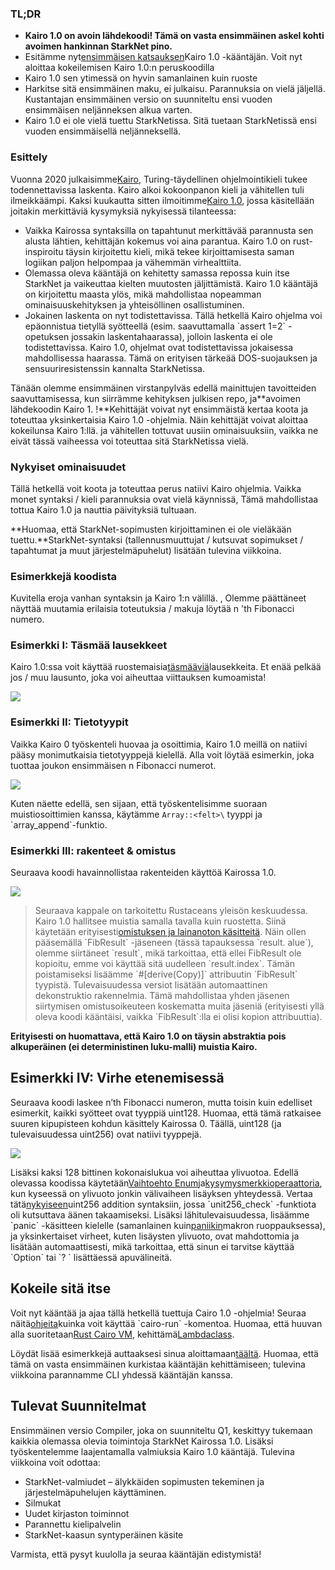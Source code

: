 ### TL;DR

* **Kairo 1.0 on avoin lähdekoodi! Tämä on vasta ensimmäinen askel kohti avoimen hankinnan StarkNet pino.**
* Esitämme nyt[ensimmäisen katsauksen](https://github.com/starkware-libs/cairo)Kairo 1.0 -kääntäjän. Voit nyt aloittaa kokeilemisen Kairo 1.0:n peruskoodilla
* Kairo 1.0 sen ytimessä on hyvin samanlainen kuin ruoste
* Harkitse sitä ensimmäinen maku, ei julkaisu. Parannuksia on vielä jäljellä. Kustantajan ensimmäinen versio on suunniteltu ensi vuoden ensimmäisen neljänneksen alkua varten.
* Kairo 1.0 ei ole vielä tuettu StarkNetissa. Sitä tuetaan StarkNetissä ensi vuoden ensimmäisellä neljänneksellä.

### Esittely

Vuonna 2020 julkaisimme[Kairo](https://eprint.iacr.org/2021/1063.pdf), Turing-täydellinen ohjelmointikieli tukee todennettavissa laskenta. Kairo alkoi kokoonpanon kieli ja vähitellen tuli ilmeikkäämpi. Kaksi kuukautta sitten ilmoitimme[Kairo 1.0](https://medium.com/starkware/cairo-1-0-aa96eefb19a0), jossa käsitellään joitakin merkittäviä kysymyksiä nykyisessä tilanteessa:

* Vaikka Kairossa syntaksilla on tapahtunut merkittävää parannusta sen alusta lähtien, kehittäjän kokemus voi aina parantua. Kairo 1.0 on rust-inspiroitu täysin kirjoitettu kieli, mikä tekee kirjoittamisesta saman logiikan paljon helpompaa ja vähemmän virhealttiita.
* Olemassa oleva kääntäjä on kehitetty samassa repossa kuin itse StarkNet ja vaikeuttaa kielten muutosten jäljittämistä. Kairo 1.0 kääntäjä on kirjoitettu maasta ylös, mikä mahdollistaa nopeamman ominaisuuskehityksen ja yhteisöllinen osallistuminen.
* Jokainen laskenta on nyt todistettavissa. Tällä hetkellä Kairo ohjelma voi epäonnistua tietyllä syötteellä (esim. saavuttamalla \`assert 1=2\` -opetuksen jossakin laskentahaarassa), jolloin laskenta ei ole todistettavissa. Kairo 1.0, ohjelmat ovat todistettavissa jokaisessa mahdollisessa haarassa. Tämä on erityisen tärkeää DOS-suojauksen ja sensuuriresistenssin kannalta StarkNetissa.

Tänään olemme ensimmäinen virstanpylväs edellä mainittujen tavoitteiden saavuttamisessa, kun siirrämme kehityksen julkisen repo, ja**avoimen lähdekoodin Kairo 1. !**Kehittäjät voivat nyt ensimmäistä kertaa koota ja toteuttaa yksinkertaisia Kairo 1.0 -ohjelmia. Näin kehittäjät voivat aloittaa kokeilunsa Kairo 1:llä. ja vähitellen tottuvat uusiin ominaisuuksiin, vaikka ne eivät tässä vaiheessa voi toteuttaa sitä StarkNetissa vielä.

### Nykyiset ominaisuudet

Tällä hetkellä voit koota ja toteuttaa perus natiivi Kairo ohjelmia. Vaikka monet syntaksi / kieli parannuksia ovat vielä käynnissä, Tämä mahdollistaa tottua Kairo 1.0 ja nauttia päivityksiä tultuaan.

**Huomaa, että StarkNet-sopimusten kirjoittaminen ei ole vieläkään tuettu.**StarkNet-syntaksi (tallennusmuuttujat / kutsuvat sopimukset / tapahtumat ja muut järjestelmäpuhelut) lisätään tulevina viikkoina.

### Esimerkkejä koodista

Kuvitella eroja vanhan syntaksin ja Kairo 1:n välillä. , Olemme päättäneet näyttää muutamia erilaisia toteutuksia / makuja löytää n 'th Fibonacci numero.

### Esimerkki I: Täsmää lausekkeet

Kairo 1.0:ssa voit käyttää ruostemaisia[täsmääviä](https://doc.rust-lang.org/rust-by-example/flow_control/match.html?highlight=match#match)lausekkeita. Et enää pelkää jos / muu lausunto, joka voi aiheuttaa viittauksen kumoamista!

![](/assets/code01.png)

### Esimerkki II: Tietotyypit

Vaikka Kairo 0 työskenteli huovaa ja osoittimia, Kairo 1.0 meillä on natiivi pääsy monimutkaisia tietotyyppejä kielellä. Alla voit löytää esimerkin, joka tuottaa joukon ensimmäisen n Fibonacci numerot.

![](/assets/code02.png)

Kuten näette edellä, sen sijaan, että työskentelisimme suoraan muistiosoittimien kanssa, käytämme `Array::<felt>\` tyyppi ja \`array_append\`-funktio.

### Esimerkki III: rakenteet & omistus

Seuraava koodi havainnollistaa rakenteiden käyttöä Kairossa 1.0.

![](/assets/code03.png)

> Seuraava kappale on tarkoitettu Rustaceans yleisön keskuudessa. Kairo 1.0 hallitsee muistia samalla tavalla kuin ruostetta. Siinä käytetään erityisesti[omistuksen ja lainanoton käsitteitä](https://doc.rust-lang.org/book/ch04-01-what-is-ownership.html). Näin ollen pääsemällä \`FibResult\` -jäseneen (tässä tapauksessa \`result. alue\`), olemme siirtäneet \`result\`, mikä tarkoittaa, että ellei FibResult ole kopioitu, emme voi käyttää sitä uudelleen \`result.index\`. Tämän poistamiseksi lisäämme \`#\[derive(Copy)]\` attribuutin \`FibResult\` tyypistä. Tulevaisuudessa versiot lisätään automaattinen dekonstruktio rakennelmia. Tämä mahdollistaa yhden jäsenen siirtymisen omistusoikeuteen koskematta muita jäseniä (erityisesti yllä oleva koodi kääntäisi, vaikka \`FibResult\`:lla ei olisi kopion attribuuttia).

**Erityisesti on huomattava, että Kairo 1.0 on täysin abstraktia pois alkuperäinen (ei deterministinen luku-malli) muistia Kairo.**

## Esimerkki IV: Virhe etenemisessä

Seuraava koodi laskee n’th Fibonacci numeron, mutta toisin kuin edelliset esimerkit, kaikki syötteet ovat tyyppiä uint128. Huomaa, että tämä ratkaisee suuren kipupisteen kohdun käsittely Kairossa 0. Täällä, uint128 (ja tulevaisuudessa uint256) ovat natiivi tyyppejä.

![](/assets/0_s8bhjf_ade3carmi.png)

Lisäksi kaksi 128 bittinen kokonaislukua voi aiheuttaa ylivuotoa. Edellä olevassa koodissa käytetään[Vaihtoehto Enum](https://doc.rust-lang.org/rust-by-example/std/option.html)ja[kysymysmerkkioperaattoria](https://doc.rust-lang.org/rust-by-example/std/result/question_mark.html), kun kyseessä on ylivuoto jonkin välivaiheen lisäyksen yhteydessä. Vertaa tätä[nykyiseen](https://github.com/starkware-libs/cairo-lang/blob/9889fbd522edc5eff603356e1912e20642ae20af/src/starkware/cairo/common/uint256.cairo#L31)uint256 addition syntaksiin, jossa \`unit256_check\` -funktiota oli kutsuttava äänen takaamiseksi. Lisäksi lähitulevaisuudessa, lisäämme \`panic\` -käsitteen kielelle (samanlainen kuin[paniikin](https://doc.rust-lang.org/rust-by-example/std/panic.html)makron ruoppauksessa), ja yksinkertaiset virheet, kuten lisäysten ylivuoto, ovat mahdottomia ja lisätään automaattisesti, mikä tarkoittaa, että sinun ei tarvitse käyttää \`Option\` tai \`? ` lisättäessä apuvälineitä.

## Kokeile sitä itse

Voit nyt kääntää ja ajaa tällä hetkellä tuettuja Cairo 1.0 -ohjelmia! Seuraa näitä[ohjeita](https://github.com/starkware-libs/cairo/tree/main/crates/cairo-lang-runner)kuinka voit käyttää \`cairo-run\` -komentoa. Huomaa, että huuvan alla suoritetaan[Rust Cairo VM](https://github.com/lambdaclass/cairo-rs), kehittämä[Lambdaclass](https://lambdaclass.com/).

Löydät lisää esimerkkejä auttaaksesi sinua aloittamaan[täältä](https://github.com/starkware-libs/cairo2/tree/main/examples). Huomaa, että tämä on vasta ensimmäinen kurkistaa kääntäjän kehittämiseen; tulevina viikkoina parannamme CLI yhdessä kääntäjän kanssa.

## Tulevat Suunnitelmat

Ensimmäinen versio Compiler, joka on suunniteltu Q1, keskittyy tukemaan kaikkia olemassa olevia toimintoja StarkNet Kairossa 1.0. Lisäksi työskentelemme laajentamalla valmiuksia Kairo 1.0 kääntäjä. Tulevina viikkoina voit odottaa:

* StarkNet-valmiudet – älykkäiden sopimusten tekeminen ja järjestelmäpuhelujen käyttäminen.
* Silmukat
* Uudet kirjaston toiminnot
* Parannettu kielipalvelin
* StarkNet-kaasun syntyperäinen käsite

Varmista, että pysyt kuulolla ja seuraa kääntäjän edistymistä!
